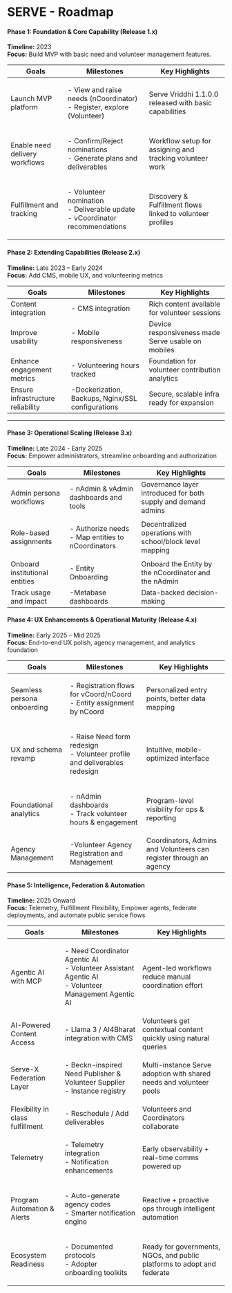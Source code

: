 # SERVE - Roadmap

#### **Phase 1: Foundation & Core Capability (Release 1.x)**

**Timeline:** 2023\
**Focus:** Build MVP with basic need and volunteer management features.

| **Goals**                      | **Milestones**                                                                          | **Key Highlights**                                         |
| ------------------------------ | --------------------------------------------------------------------------------------- | ---------------------------------------------------------- |
| Launch MVP platform            | <p>- View and raise needs (nCoordinator)<br>- Register, explore (Volunteer)</p>         | Serve Vriddhi 1.1.0.0 released with basic capabilities     |
| Enable need delivery workflows | <p>- Confirm/Reject nominations<br>- Generate plans and deliverables</p>                | Workflow setup for assigning and tracking volunteer work   |
| Fulfillment and tracking       | <p>- Volunteer nomination<br>- Deliverable update<br>- vCoordinator recommendations</p> | Discovery & Fulfillment flows linked to volunteer profiles |

#### **Phase 2: Extending Capabilities (Release 2.x)**

**Timeline:** Late 2023 – Early 2024\
**Focus:** Add CMS, mobile UX, and volunteering metrics

| **Goals**                         | **Milestones**                                    | **Key Highlights**                                 |
| --------------------------------- | ------------------------------------------------- | -------------------------------------------------- |
| Content integration               | - CMS integration                                 | Rich content available for volunteer sessions      |
| Improve usability                 | - Mobile responsiveness                           | Device responsiveness made Serve usable on mobiles |
| Enhance engagement metrics        | - Volunteering hours tracked                      | Foundation for volunteer contribution analytics    |
| Ensure infrastructure reliability | -Dockerization, Backups, Nginx/SSL configurations | Secure, scalable infra ready for expansion         |

***

#### **Phase 3: Operational Scaling (Release 3.x)**

**Timeline:** Late 2024 - Early 2025\
**Focus:** Empower administrators, streamline onboarding and authorization

| **Goals**                      | **Milestones**                                              | **Key Highlights**                                            |
| ------------------------------ | ----------------------------------------------------------- | ------------------------------------------------------------- |
| Admin persona workflows        | - nAdmin & vAdmin dashboards and tools                      | Governance layer introduced for both supply and demand admins |
| Role-based assignments         | <p>- Authorize needs<br>- Map entities to nCoordinators</p> | Decentralized operations with school/block level mapping      |
| Onboard institutional entities | - Entity Onboarding                                         | Onboard the Entity by the nCoordinator and the nAdmin         |
| Track usage and impact         | -Metabase dashboards                                        | Data-backed decision-making                                   |

#### **Phase 4: UX Enhancements & Operational Maturity (Release 4.x)**

**Timeline:** Early 2025 – Mid 2025\
**Focus:** End-to-end UX polish, agency management, and analytics foundation

| **Goals**                   | **Milestones**                                                                     | **Key Highlights**                                                 |
| --------------------------- | ---------------------------------------------------------------------------------- | ------------------------------------------------------------------ |
| Seamless persona onboarding | <p>- Registration flows for vCoord/nCoord<br>- Entity assignment by nCoord</p>     | Personalized entry points, better data mapping                     |
| UX and schema revamp        | <p>- Raise Need form redesign<br>- Volunteer profile and deliverables redesign</p> | Intuitive, mobile-optimized interface                              |
| Foundational analytics      | <p>- nAdmin dashboards<br>- Track volunteer hours &#x26; engagement</p>            | Program-level visibility for ops & reporting                       |
| Agency Management           | -Volunteer Agency Registration and Management                                      | Coordinators, Admins and Volunteers can register through an agency |

#### **Phase 5: Intelligence, Federation & Automation**

**Timeline:** 2025 Onward\
**Focus:** Telemetry, Fulfillment Flexibility, Empower agents, federate deployments, and automate public service flows

| **Goals**                        | **Milestones**                                                                                                | **Key Highlights**                                                      |
| -------------------------------- | ------------------------------------------------------------------------------------------------------------- | ----------------------------------------------------------------------- |
| Agentic AI with MCP              | <p>- Need Coordinator Agentic AI<br>- Volunteer Assistant Agentic AI<br>- Volunteer Management Agentic AI</p> | Agent-led workflows reduce manual coordination effort                   |
| AI-Powered Content Access        | - Llama 3 / AI4Bharat integration with CMS                                                                    | Volunteers get contextual content quickly using natural queries         |
| Serve-X Federation Layer         | <p>- Beckn-inspired Need Publisher &#x26; Volunteer Supplier<br>- Instance registry</p>                       | Multi-instance Serve adoption with shared needs and volunteer pools     |
| Flexibility in class fulfillment | - Reschedule / Add deliverables                                                                               | Volunteers and Coordinators collaborate                                 |
| Telemetry                        | <p>- Telemetry integration<br>- Notification enhancements</p>                                                 | Early observability + real-time comms powered up                        |
| Program Automation & Alerts      | <p>- Auto-generate agency codes<br>- Smarter notification engine</p>                                          | Reactive + proactive ops through intelligent automation                 |
| Ecosystem Readiness              | <p>- Documented protocols<br>- Adopter onboarding toolkits</p>                                                | Ready for governments, NGOs, and public platforms to adopt and federate |
